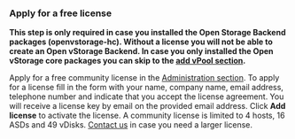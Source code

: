 ### Apply for a free license
**This step is only required in case you installed the Open Storage
Backend packages (openvstorage-hc). Without a license you will not be able to create an Open vStorage Backend. In case you only installed the Open vStorage core
packages you can skip to the [add vPool section](#addvpool).**

Apply for a free community license in the [Administration section](Administration/usingthegui/administration.md).  To apply for a license fill in the
form with your name, company name, email address, telephone number and
indicate that you accept the license agreement. You will receive a license key
by email on the provided email address. Click **Add license** to activate the license. A community license is limited to 4 hosts, 16 ASDs and 49 vDisks. [Contact us](https://www.openvstorage.org/contactus/) in case you need a larger license.

